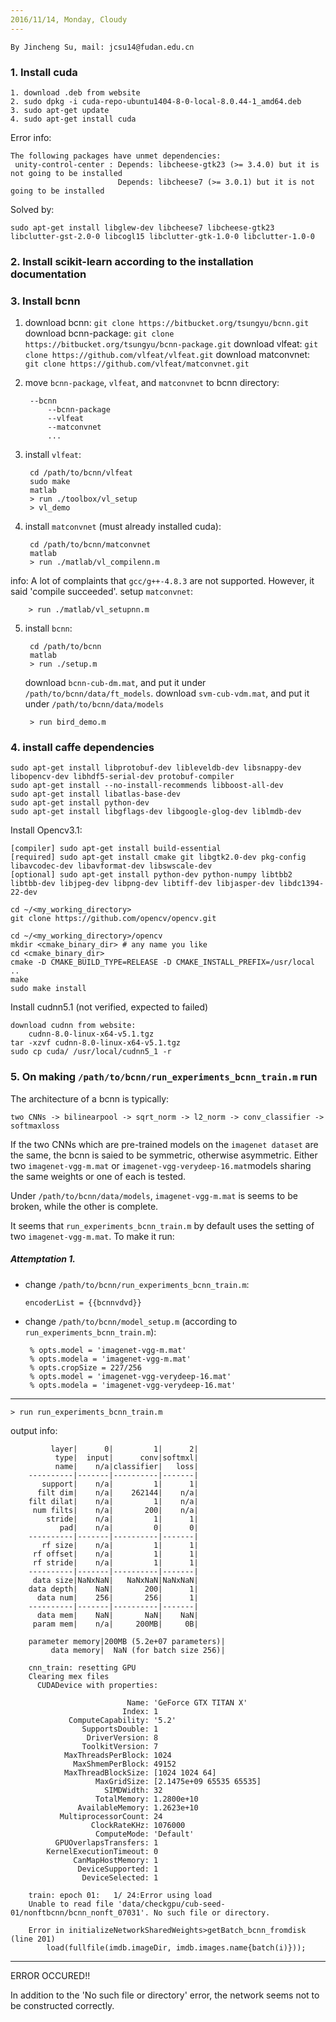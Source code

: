 ```yaml
---
2016/11/14, Monday, Cloudy
---
```

	By Jincheng Su, mail: jcsu14@fudan.edu.cn

### 1. Install cuda

	1. download .deb from website
	2. sudo dpkg -i cuda-repo-ubuntu1404-8-0-local-8.0.44-1_amd64.deb
	3. sudo apt-get update
	4. sudo apt-get install cuda

Error info:

    The following packages have unmet dependencies:
     unity-control-center : Depends: libcheese-gtk23 (>= 3.4.0) but it is not going to be installed
                            Depends: libcheese7 (>= 3.0.1) but it is not going to be installed

Solved by:

    sudo apt-get install libglew-dev libcheese7 libcheese-gtk23 libclutter-gst-2.0-0 libcogl15 libclutter-gtk-1.0-0 libclutter-1.0-0


### 2. Install scikit-learn according to the installation documentation

### 3. Install bcnn

1. download bcnn: `git clone https://bitbucket.org/tsungyu/bcnn.git`
   download bcnn-package: `git clone https://bitbucket.org/tsungyu/bcnn-package.git`
   download vlfeat: `git clone https://github.com/vlfeat/vlfeat.git`
   download matconvnet: `git clone https://github.com/vlfeat/matconvnet.git`

2. move `bcnn-package`, `vlfeat`, and `matconvnet` to bcnn directory:

		--bcnn
        	--bcnn-package
			--vlfeat
			--matconvnet
			...

3. install `vlfeat`:

		cd /path/to/bcnn/vlfeat
		sudo make
		matlab
		> run ./toolbox/vl_setup
		> vl_demo

4. install `matconvnet` (must already installed cuda):

		cd /path/to/bcnn/matconvnet
		matlab
		> run ./matlab/vl_compilenn.m
info:
		A lot of complaints that `gcc/g++-4.8.3` are not supported. However, it said 'compile succeeded'.
setup `matconvnet`:

		> run ./matlab/vl_setupnn.m

5. install `bcnn`:

		cd /path/to/bcnn
		matlab
		> run ./setup.m

    download `bcnn-cub-dm.mat`, and put it under `/path/to/bcnn/data/ft_models`.
    download `svm-cub-vdm.mat`, and put it under `/path/to/bcnn/data/models`

		> run bird_demo.m

### 4. install caffe dependencies

	sudo apt-get install libprotobuf-dev libleveldb-dev libsnappy-dev libopencv-dev libhdf5-serial-dev protobuf-compiler
	sudo apt-get install --no-install-recommends libboost-all-dev
	sudo apt-get install libatlas-base-dev
	sudo apt-get install python-dev
	sudo apt-get install libgflags-dev libgoogle-glog-dev liblmdb-dev

Install Opencv3.1:

    [compiler] sudo apt-get install build-essential
    [required] sudo apt-get install cmake git libgtk2.0-dev pkg-config libavcodec-dev libavformat-dev libswscale-dev
    [optional] sudo apt-get install python-dev python-numpy libtbb2 libtbb-dev libjpeg-dev libpng-dev libtiff-dev libjasper-dev libdc1394-22-dev

    cd ~/<my_working_directory>
    git clone https://github.com/opencv/opencv.git

    cd ~/<my_working_directory>/opencv
    mkdir <cmake_binary_dir> # any name you like
    cd <cmake_binary_dir>
    cmake -D CMAKE_BUILD_TYPE=RELEASE -D CMAKE_INSTALL_PREFIX=/usr/local ..
    make
    sudo make install

Install cudnn5.1 (not verified, expected to failed)

	download cudnn from website:
        cudnn-8.0-linux-x64-v5.1.tgz
    tar -xzvf cudnn-8.0-linux-x64-v5.1.tgz
    sudo cp cuda/ /usr/local/cudnn5_1 -r

### 5. On making `/path/to/bcnn/run_experiments_bcnn_train.m` run

The architecture of a bcnn is typically:

    two CNNs -> bilinearpool -> sqrt_norm -> l2_norm -> conv_classifier -> softmaxloss

If the two CNNs which are pre-trained models on the `imagenet dataset` are the same, the bcnn is saied to be symmetric, otherwise asymmetric.
Either two `imagenet-vgg-m.mat` or `imagenet-vgg-verydeep-16.mat`models sharing the same weights or one of each is tested.

Under `/path/to/bcnn/data/models`, `imagenet-vgg-m.mat` is seems to be broken, while the other is complete.

It seems that `run_experiments_bcnn_train.m` by default uses the setting of two `imagenet-vgg-m.mat`. To make it run:

##### Attemptation 1.

- change `/path/to/bcnn/run_experiments_bcnn_train.m`:

	  encoderList = {{bcnnvdvd}}

- change `/path/to/bcnn/model_setup.m` (according to 	`run_experiments_bcnn_train.m`):

	   % opts.model = 'imagenet-vgg-m.mat'
	   % opts.modela = 'imagenet-vgg-m.mat'
	   % opts.cropSize = 227/256
	   % opts.model = 'imagenet-vgg-verydeep-16.mat'
	   % opts.modela = 'imagenet-vgg-verydeep-16.mat'

---
	> run run_experiments_bcnn_train.m

output info:

             layer|      0|         1|      2|
              type|  input|      conv|softmxl|
              name|    n/a|classifier|   loss|
        ----------|-------|----------|-------|
           support|    n/a|         1|      1|
          filt dim|    n/a|    262144|    n/a|
        filt dilat|    n/a|         1|    n/a|
         num filts|    n/a|       200|    n/a|
            stride|    n/a|         1|      1|
               pad|    n/a|         0|      0|
        ----------|-------|----------|-------|
           rf size|    n/a|         1|      1|
         rf offset|    n/a|         1|      1|
         rf stride|    n/a|         1|      1|
        ----------|-------|----------|-------|
         data size|NaNxNaN|   NaNxNaN|NaNxNaN|
        data depth|    NaN|       200|      1|
          data num|    256|       256|      1|
        ----------|-------|----------|-------|
          data mem|    NaN|       NaN|    NaN|
         param mem|    n/a|     200MB|     0B|

        parameter memory|200MB (5.2e+07 parameters)|
             data memory|  NaN (for batch size 256)|

        cnn_train: resetting GPU
        Clearing mex files
          CUDADevice with properties:

                              Name: 'GeForce GTX TITAN X'
                             Index: 1
                 ComputeCapability: '5.2'
                    SupportsDouble: 1
                     DriverVersion: 8
                    ToolkitVersion: 7
                MaxThreadsPerBlock: 1024
                  MaxShmemPerBlock: 49152
                MaxThreadBlockSize: [1024 1024 64]
                       MaxGridSize: [2.1475e+09 65535 65535]
                         SIMDWidth: 32
                       TotalMemory: 1.2800e+10
                   AvailableMemory: 1.2623e+10
               MultiprocessorCount: 24
                      ClockRateKHz: 1076000
                       ComputeMode: 'Default'
              GPUOverlapsTransfers: 1
            KernelExecutionTimeout: 0
                  CanMapHostMemory: 1
                   DeviceSupported: 1
                    DeviceSelected: 1

        train: epoch 01:   1/ 24:Error using load
        Unable to read file 'data/checkgpu/cub-seed-01/nonftbcnn/bcnn_nonft_07031'. No such file or directory.

        Error in initializeNetworkSharedWeights>getBatch_bcnn_fromdisk (line 201)
            load(fullfile(imdb.imageDir, imdb.images.name{batch(i)}));


---

 ERROR OCCURED!!

In addition to the 'No such file or directory' error, the network seems not to be constructed correctly.

